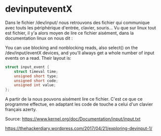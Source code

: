 # devinputeventX

Dans le fichier /dev/input/ nous retrouvons des fichier qui communique avec touts les périphérique d'entrée, clavier, souris...
Vu que sur linux tout est fichier, il y'a alors moyen de lire ce fichier aisément, dans la documentation linux on nous dit : 

You can use blocking and nonblocking reads, also select() on the
/dev/input/eventX devices, and you'll always get a whole number of input
events on a read. Their layout is:

```c
struct input_event {
	struct timeval time;
	unsigned short type;
	unsigned short code;
	unsigned int value;
};
```

A partir de la nous pouvons aisément lire ce fichier. C'est ce que ce programme effectue, en adaptant les code de touche a celui d'un clavier français azerty.

Source: 
  https://www.kernel.org/doc/Documentation/input/input.txt
  
  https://thehackerdiary.wordpress.com/2017/04/21/exploring-devinput-1/
